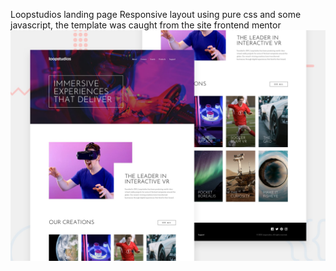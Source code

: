 Loopstudios landing page
Responsive layout using pure css and some javascript, the template was caught from the site frontend mentor
![Design preview for the Loopstudios landing page coding challenge](./design/desktop-preview.jpg)

